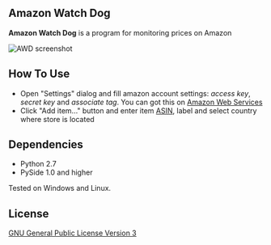 ## Amazon Watch Dog
**Amazon Watch Dog** is a program for monitoring prices on Amazon

<img src="http://ampext.github.io/images/awd.png" alt="AWD screenshot"></img>

## How To Use
* Open "Settings" dialog and fill amazon account settings: *access key*, *secret key* and *associate tag*. You can got this on [Amazon Web Services](http://aws.amazon.com)
* Click "Add item..." button and enter item [ASIN](http://en.wikipedia.org/wiki/Amazon_Standard_Identification_Number), label and select country where store is located

## Dependencies
* Python 2.7
* PySide 1.0 and higher

Tested on Windows and Linux.

## License
[GNU General Public License Version 3](http://www.gnu.org/licenses/gpl-3.0.html)
